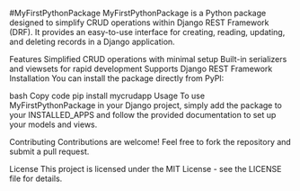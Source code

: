 #MyFirstPythonPackage
MyFirstPythonPackage is a Python package designed to simplify CRUD operations within Django REST Framework (DRF). It provides an easy-to-use interface for creating, reading, updating, and deleting records in a Django application.

Features
Simplified CRUD operations with minimal setup
Built-in serializers and viewsets for rapid development
Supports Django REST Framework
Installation
You can install the package directly from PyPI:

bash
Copy code
pip install mycrudapp
Usage
To use MyFirstPythonPackage in your Django project, simply add the package to your INSTALLED_APPS and follow the provided documentation to set up your models and views.

Contributing
Contributions are welcome! Feel free to fork the repository and submit a pull request.

License
This project is licensed under the MIT License - see the LICENSE file for details.

